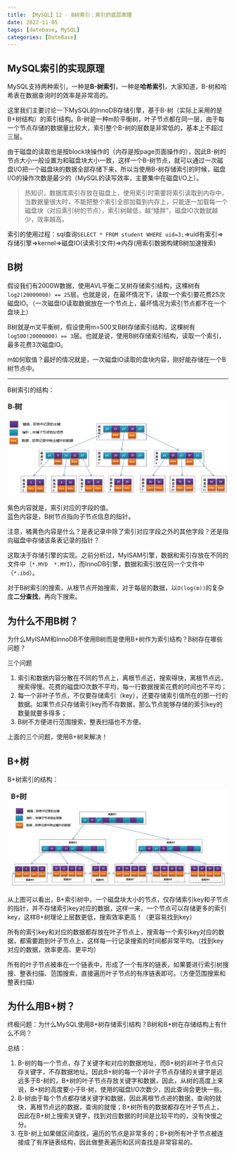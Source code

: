 ```yaml
---
title: 【MySQL】12 - B树索引：索引的底层原理
date: 2022-11-05
tags: [datebase, MySQL]
categories: [DateBase]
---
```



## MySQL索引的实现原理

MySQL支持两种索引，一种是**B-树索引**，一种是**哈希索引**，大家知道，B-树和哈希表在数据查询时的效率是非常高的。

这里我们主要讨论一下MySQL的InnoDB存储引擎，基于B-树（实际上采用的是B+树结构）的索引结构。B-树是一种m阶平衡树，叶子节点都在同一层，由于每一个节点存储的数据量比较大，索引整个B-树的层数是非常低的，基本上不超过三层。

由于磁盘的读取也是按block块操作的（内存是按page页面操作的），因此B-树的节点大小一般设置为和磁盘块大小一致，这样一个B-树节点，就可以通过一次磁盘I/O把一个磁盘块的数据全部存储下来，所以当使用B-树存储索引的时候，磁盘I/O的操作次数是最少的（MySQL的读写效率，主要集中在磁盘I/O上）。


> 热知识，数据库索引存放在磁盘上，使用索引时需要将索引读取到内存中，当数据量很大时，不能把整个索引全部加载到内存上，只能逐一加载每一个磁盘块（对应索引树的节点），索引树越低，越“矮胖”，磁盘IO次数就越少，效率越高。


索引的使用过程：sql查询`SELECT * FROM student WHERE uid=3;`=>uid有索引=>存储引擎=>kernel=>磁盘IO(读索引文件)=>内存(用索引数据构建B树加速搜索)



## B树

假设我们有2000W数据，使用AVL平衡二叉树存储索引结构，这棵树有`log2(20000000) == 25`层。也就是说，在最坏情况下，读取一个索引要花费25次磁盘IO。（一次磁盘IO读取数据放在一个节点上，最坏情况为索引节点都不在一个盘块上）

B树就是m叉平衡树，假设使用m=500叉B树存储索引结构，这棵树有`log500(20000000) == 3`层。也就是说，使用B树存储索引结构，读取一个索引，最多花费3次磁盘IO。

m如何取值？最好的情况就是，一次磁盘IO读取的盘块内容，刚好能存储在一个B树节点中。



-----

B树索引的结构：

![](/post_images/posts/Database/MySQL/B树索引结构.jpg "B树索引结构")

紫色内容就是，索引对应的字段的值。  
蓝色内容是，B树节点指向子节点信息的指针。

注意，橘黄色内容是什么？是表记录中除了索引对应字段之外的其他字段？还是指向磁盘中存储该条表记录的指针？

这取决于存储引擎的实现。之前分析过，MyISAM引擎，数据和索引存放在不同的文件中（`*.MYD  *.MYI`），而InnoDB引擎，数据和索引放在同一个文件中（`*.ibd`）。


对于B树索引的搜索，从根节点开始搜索，对于每层的数据，以`O(log(m))`的复杂度**二分查找**，再向下搜索。


## 为什么不用B树？

为什么MyISAM和InnoDB不使用B树而是使用B+树作为索引结构？B树存在哪些问题？

三个问题

1. 索引和数据内容分散在不同的节点上，离根节点近，搜索得快，离根节点远，搜索得慢。花费的磁盘IO次数不平均，每一行数据搜索花费的时间也不平均；
2. 每一个非叶子节点，不仅要存储索引（key），还要存储索引值所在的那一行的数据。如果节点只存储索引key而不存数据，那么节点能够存储的索引key的数量就要多得多；
3. B树不方便进行范围搜索，整表扫描也不方便。

上面的三个问题，使用B+树来解决！

## B+树


B+树索引的结构：

![](/post_images/posts/Database/MySQL/B+树索引结构.jpg "B+树索引结构")


从上图可以看出，B+索引树中，一个磁盘块大小的节点，仅存储索引key和子节点的指针，并不存储索引key对应的数据，这样一来，一个节点可以存储更多的索引key，这样B+树理论上层数更低，搜索效率更高！（更容易找到key）

所有的索引key和对应的数据都存放在叶子节点上，搜索每一个索引key对应的数据，都需要跑到叶子节点上，这样每一行记录搜索的时间都非常平均。（找到key对应的数据，效率更高、更平均）

所有的叶子节点被串在一个链表中，形成了一个有序的链表，如果要进行索引树搜搜、整表扫描、范围搜索，直接遍历叶子节点的有序链表即可。（方便范围搜索和整表扫描）




## 为什么用B+树？

终极问题：为什么MySQL使用B+树存储索引结构？B树和B+树在存储结构上有什么不同？

总结：  
1. B-树的每一个节点，存了关键字和对应的数据地址，而B+树的非叶子节点只存关键字，不存数据地址。因此B+树的每一个非叶子节点存储的关键字是远远多于B-树的，B+树的叶子节点存放关键字和数据，因此，从树的高度上来说，B+树的高度要小于B-树，使用的磁盘I/O次数少，因此查询会更快一些。
2. B-树由于每个节点都存储关键字和数据，因此离根节点进的数据，查询的就快，离根节点远的数据，查询的就慢；B+树所有的数据都存在叶子节点上，因此在B+树上搜索关键字，找到对应数据的时间是比较平均的，没有快慢之分。
3. 在B-树上如果做区间查找，遍历的节点是非常多的；B+树所有叶子节点被连接成了有序链表结构，因此做整表遍历和区间查找是非常容易的。


